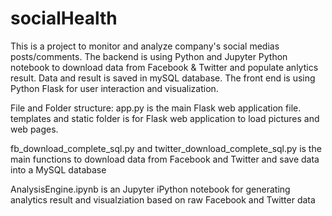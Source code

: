 # socialHealth
This is a project to monitor and analyze company's social medias posts/comments.
The backend is using Python and Jupyter Python notebook to download data from Facebook & Twitter and populate anlytics result. Data and result is saved in mySQL database. The front end is using Python Flask for user interaction and visualization.

File and Folder structure:
app.py is the main Flask web application file. templates and static folder is for Flask web application to load pictures and web pages. 

fb_download_complete_sql.py and twitter_download_complete_sql.py is the main functions to download data from Facebook and Twitter and save data into a MySQL database

AnalysisEngine.ipynb is an Jupyter iPython notebook for generating analytics result and visualziation based on raw Facebook and Twitter data

